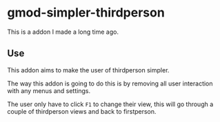 # gmod-simpler-thirdperson
This is a addon I made a long time ago.

## Use

This addon aims to make the user of thirdperson simpler.

The way this addon is going to do this is by removing all user interaction with any menus and settings.

The user only have to click `F1` to change their view, this will go through a couple of thirdperson views and back to firstperson.